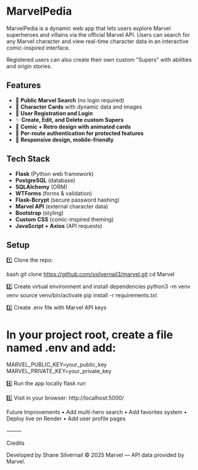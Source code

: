 # MarvelPedia

MarvelPedia is a dynamic web app that lets users explore Marvel superheroes and villains via the official Marvel API. Users can search for any Marvel character and view real-time character data in an interactive comic-inspired interface.

Registered users can also create their own custom "Supers" with abilities and origin stories.

## Features

- 🔎 **Public Marvel Search** (no login required)
- 🦸 **Character Cards** with dynamic data and images
- 📝 **User Registration and Login**
- ✨ **Create, Edit, and Delete custom Supers**
- 🎨 **Comic + Retro design with animated cards**
- 🔐 **Per-route authentication for protected features**
- 🚀 **Responsive design, mobile-friendly**

## Tech Stack

- **Flask** (Python web framework)
- **PostgreSQL** (database)
- **SQLAlchemy** (ORM)
- **WTForms** (forms & validation)
- **Flask-Bcrypt** (secure password hashing)
- **Marvel API** (external character data)
- **Bootstrap** (styling)
- **Custom CSS** (comic-inspired theming)
- **JavaScript + Axios** (API requests)

## Setup

1️⃣ Clone the repo:

bash
git clone https://github.com/ssilvernail3/marvel.git
cd Marvel

2️⃣ Create virtual environment and install dependencies
python3 -m venv venv
source venv/bin/activate
pip install -r requirements.txt

3️⃣ Create .env file with Marvel API keys
# In your project root, create a file named .env and add:
MARVEL_PUBLIC_KEY=your_public_key
MARVEL_PRIVATE_KEY=your_private_key

4️⃣ Run the app locally
flask run

5️⃣ Visit in your browser:
http://localhost:5000/

Future Improvements
	•	Add multi-hero search
	•	Add favorites system
	•	Deploy live on Render
	•	Add user profile pages

⸻

Credits

Developed by Shane Silvernail
© 2025 Marvel — API data provided by Marvel.



